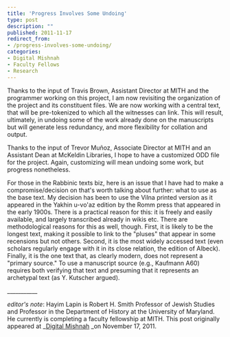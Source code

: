 ```yaml
---
title: 'Progress Involves Some Undoing'
type: post
description: ""
published: 2011-11-17
redirect_from: 
- /progress-involves-some-undoing/
categories:
- Digital Mishnah
- Faculty Fellows
- Research
---
```

Thanks to the input of Travis Brown, Assistant Director at MITH and the programmer working on this project, I am now revisiting the organization of the project and its constituent files. We are now working with a central text, that will be pre-tokenized to which all the witnesses can link. This will result, ultimately, in undoing some of the work already done on the manuscripts but will generate less redundancy, and more flexibility for collation and output.

Thanks to the input of Trevor Muñoz, Associate Director at MITH and an Assistant Dean at McKeldin Libraries, I hope to have a customized ODD file for the project. Again, customizing will mean undoing some work, but progress nonetheless.

For those in the Rabbinic texts biz, here is an issue that I have had to make a compromise/decision on that's worth talking about further: what to use as the base text. My decision has been to use the Vilna printed version as it appeared in the Yakhin u-vo'az edition by the Romm press that appeared in the early 1900s. There is a practical reason for this: it is freely and easily available, and largely transcribed already in wikis etc. There are methodological reasons for this as well, though. First, it is likely to be the longest text, making it possible to link to the "pluses" that appear in some recensions but not others. Second, it is the most widely accessed text (even scholars regularly engage with it in its close relation, the edition of Albeck). Finally, it is the one text that, as clearly modern, does not represent a "primary source." To use a manuscript source (e.g., Kaufmann A60) requires both verifying that text and presuming that it represents an archetypal text (as Y. Kutscher argued).

\_\_\_\_\_\_\_\_\_\_\_

_editor's note_: Hayim Lapin is Robert H. Smith Professor of Jewish Studies and Professor in the Department of History at the University of Maryland. He currently is completing a faculty fellowship at MITH. This post originally appeared at \_[Digital Mishnah](http://www.digitalmishnah.org/uncategorized/progress-involves-some-undoing/) \_on November 17, 2011.
